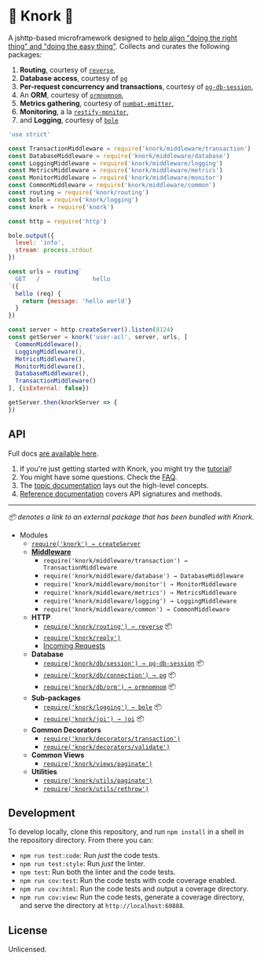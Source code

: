 # :fork_and_knife: Knork :fork_and_knife:

A jshttp-based microframework designed to [help align "doing the right thing" and
"doing the easy thing"][topic-ethos]. Collects and curates the following packages:

1. **Routing**, courtesy of [`reverse`][reverse],
2. **Database access**, courtesy of [`pg`][pg]
3. **Per-request concurrency and transactions**, courtesy of
   [`pg-db-session`][pg-db-session],
4. An **ORM**, courtesy of [`ormnomnom`][ormnomnom],
5. **Metrics gathering**, courtesy of [`numbat-emitter`][numbat-emitter],
6. **Monitoring**, a la [`restify-monitor`][restify-monitor],
7. and **Logging**, courtesy of [`bole`][bole]

```javascript
'use strict'

const TransactionMiddleware = require('knork/middleware/transaction')
const DatabaseMiddleware = require('knork/middleware/database')
const LoggingMiddleware = require('knork/middleware/logging')
const MetricsMiddleware = require('knork/middleware/metrics')
const MonitorMiddleware = require('knork/middleware/monitor')
const CommonMiddleware = require('knork/middleware/common')
const routing = require('knork/routing')
const bole = require('knork/logging')
const knork = require('knork')

const http = require('http')

bole.output({
  level: 'info',
  stream: process.stdout
})

const urls = routing`
  GET   /               hello
`({
  hello (req) {
    return {message: 'hello world'}
  }
})

const server = http.createServer().listen(8124)
const getServer = knork('user-acl', server, urls, [
  CommonMiddleware(),
  LoggingMiddleware(),
  MetricsMiddleware(),
  MonitorMiddleware(),
  DatabaseMiddleware(),
  TransactionMiddleware()
], {isExternal: false})

getServer.then(knorkServer => {
})
```

## API

Full docs [are available here][docs]. 

1. If you're just getting started with Knork, you might try the
   [tutorial][getting-started]!
2. You might have some questions. Check the [FAQ][faq].
3. The [topic documentation][topics] lays out the high-level concepts.
4. [Reference documentation][reference] covers API signatures and methods.

-------------------------------------

*:package: denotes a link to an external package that has been bundled
with Knork.*

* Modules
  * [`require('knork') → createServer`][ref-server]
  * **[Middleware][topic-request-lifecycle]**
    * `require('knork/middleware/transaction') → TransactionMiddleware`
    * `require('knork/middleware/database') → DatabaseMiddleware`
    * `require('knork/middleware/monitor') → MonitorMiddleware`
    * `require('knork/middleware/metrics') → MetricsMiddleware`
    * `require('knork/middleware/logging') → LoggingMiddleware`
    * `require('knork/middleware/common') → CommonMiddleware`
  * **HTTP**
    * [`require('knork/routing') → reverse`][reverse] :package:
    * [`require('knork/reply')`][ref-reply]
    * [Incoming Requests][ref-request]
  * **Database**
    * [`require('knork/db/session') → pg-db-session`][pg-db-session] :package:
    * [`require('knork/db/connection') → pg`][pg] :package:
    * [`require('knork/db/orm') → ormnomnom`][ormnomnom] :package:
  * **Sub-packages**
    * [`require('knork/logging') → bole`][bole] :package:
    * [`require('knork/joi') → joi`][joi] :package:
  * **Common Decorators**
    * [`require('knork/decorators/transaction')`][ref-transaction]
    * [`require('knork/decorators/validate')`][ref-validate]
  * **Common Views**
    * [`require('knork/views/paginate')`][ref-view-paginate]
  * **Utilities**
    * [`require('knork/utils/paginate')`][ref-paginate]
    * [`require('knork/utils/rethrow')`][ref-rethrow]

## Development

To develop locally, clone this repository, and run `npm install` in a shell
in the repository directory. From there you can:

* `npm run test:code`: Run *just* the code tests.
* `npm run test:style`: Run *just* the linter.
* `npm test`: Run both the linter and the code tests.
* `npm run cov:test`: Run the code tests with code coverage enabled.
* `npm run cov:html`: Run the code tests and output a coverage directory.
* `npm run cov:view`: Run the code tests, generate a coverage directory, and serve the directory at `http://localhost:60888`.

## License

Unlicensed.


[bole]: http://github.com/rvagg/bole
[docs]: ./docs
[getting-started]: ./docs/getting-started.md
[faq]: ./docs/faq.md
[topics]: ./docs/topics
[reference]: ./docs/reference
[joi]: https://github.com/hapijs/joi
[numbat-emitter]: https://github.com/ceejbot/numbat-emitter
[ormnomnom]: https://github.com/chrisdickinson/ormnomnom
[pg-db-session]: https://github.com/npm/pg-db-session
[pg]: https://github.com/brianc/node-postgres
[ref-paginate]: ./docs/reference/utils-paginate.md
[ref-reply]: ./docs/reference/reply.md
[ref-request]: ./docs/reference/request.md
[ref-rethrow]: ./docs/reference/utils-rethrow.md
[ref-server]: ./docs/reference/server.md
[ref-transaction]: ./docs/reference/decorator-transaction.md
[ref-validate]: ./docs/reference/decorator-validate.md
[ref-view-paginate]: ./docs/reference/view-paginate.md
[restify-monitor]: https://github.com/npm/restify-monitor
[reverse]: https://github.com/chrisdickinson/reverse
[topic-ethos]: ./docs/topics/ethos.md
[topic-request-lifecycle]: ./docs/topics/request-lifecycle.md

